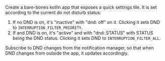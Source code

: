 Create a bare-bones kotlin app that exposes a quick settings tile.
It is set according to the current do not disturb status:
1. If no DND is on, it's "inactive" with "dnd: off" on it. Clicking it sets DND to `INTERRUPTION_FILTER_PRIORITY`.
2. If and DND is on, it's "active" and with "dnd: STATUS" with STATUS being the DND status. Clicking it sets DND to `INTERRUPTION_FILTER_ALL`.

Subscribe to DND changes from the notification manager, so that when DND changes from outside the app, it updates accordingly.
